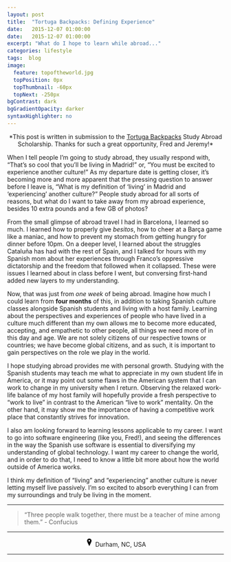 ```yaml
---
layout: post
title:  "Tortuga Backpacks: Defining Experience"
date:   2015-12-07 01:00:00
date:   2015-12-07 01:00:00
excerpt: "What do I hope to learn while abroad..."
categories: lifestyle
tags:  blog
image:
  feature: topoftheworld.jpg
  topPosition: 0px
  topThumbnail: -60px
  topNext: -250px
bgContrast: dark
bgGradientOpacity: darker
syntaxHighlighter: no
---
```


<center>*This post is written in submission to the <a href="http://www.tortugabackpacks.com/" target="_blank">Tortuga Backpacks</a> Study Abroad Scholarship. Thanks for such a great opportunity, Fred and Jeremy!*</center>

When I tell people I’m going to study abroad, they usually respond with, “That’s so cool that you’ll be living in Madrid!” or, “You must be excited to experience another culture!” As my departure date is getting closer, it’s becoming more and more apparent that the pressing question to answer before I leave is, “What is my definition of ‘living’ in Madrid and ‘experiencing’ another culture?” People study abroad for all sorts of reasons, but what do I want to take away from my abroad experience, besides 10 extra pounds and a few GB of photos?

From the small glimpse of abroad travel I had in Barcelona, I learned so much. I learned how to properly give *besitos*, how to cheer at a Barça game like a maniac, and how to prevent my stomach from getting hungry for dinner before 10pm. On a deeper level, I learned about the struggles Cataluña has had with the rest of Spain, and I talked for hours with my Spanish mom about her experiences through Franco’s oppressive dictatorship and the freedom that followed when it collapsed. These were issues I learned about in class before I went, but conversing first-hand added new layers to my understanding.

Now, that was just from *one week* of being abroad. Imagine how much I could learn from **four months** of this, in addition to taking Spanish culture classes alongside Spanish students and living with a host family. Learning about the perspectives and experiences of people who have lived in a culture much different than my own allows me to become more educated, accepting, and empathetic to other people, all things we need more of in this day and age. We are not solely citizens of our respective towns or countries; we have become global citizens, and as such, it is important to gain perspectives on the role we play in the world.

I hope studying abroad provides me with personal growth. Studying with the Spanish students may teach me what to appreciate in my own student life in America, or it may point out some flaws in the American system that I can work to change in my university when I return. Observing the relaxed work-life balance of my host family will hopefully provide a fresh perspective to “work to live” in contrast to the American “live to work” mentality. On the other hand, it may show me the importance of having a competitive work place that constantly strives for innovation.

I also am looking forward to learning lessons applicable to my career. I want to go into software engineering (like you, Fred!), and seeing the differences in the way the Spanish use software is essential to diversifying my understanding of global technology. I want my career to change the world, and in order to do that, I need to know a little bit more about how the world outside of America works.

I think my definition of “living” and “experiencing” another culture is never letting myself live passively. I’m so excited to absorb everything I can from my surroundings and truly be living in the moment.

<hr></hr>

<blockquote class="largeQuote">“Three people walk together, there must be a teacher of mine among them.” - Confucius</blockquote>

<hr></hr>

<center><img src="/assets/images/location.png" height=20px width=20px/> Durham, NC, USA</center>

<hr></hr>
